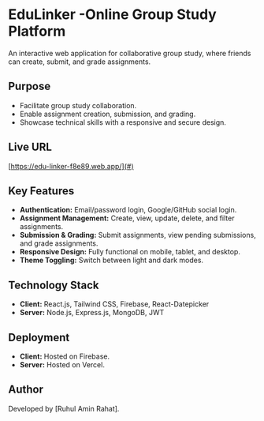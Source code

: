 # EduLinker -Online Group Study Platform

An interactive web application for collaborative group study, where friends can create, submit, and grade assignments.

## Purpose
- Facilitate group study collaboration.
- Enable assignment creation, submission, and grading.
- Showcase technical skills with a responsive and secure design.

## Live URL
[https://edu-linker-f8e89.web.app/](#) 

## Key Features
- **Authentication:** Email/password login, Google/GitHub social login.
- **Assignment Management:** Create, view, update, delete, and filter assignments.
- **Submission & Grading:** Submit assignments, view pending submissions, and grade assignments.
- **Responsive Design:** Fully functional on mobile, tablet, and desktop.
- **Theme Toggling:** Switch between light and dark modes.

## Technology Stack
- **Client:** React.js, Tailwind CSS, Firebase, React-Datepicker
- **Server:** Node.js, Express.js, MongoDB, JWT

## Deployment
- **Client:** Hosted on Firebase.
- **Server:** Hosted on Vercel.

## Author
Developed by [Ruhul Amin Rahat].